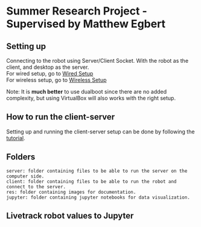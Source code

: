 # Summer Research Project - Supervised by Matthew Egbert

## Setting up
Connecting to the robot using Server/Client Socket. With the robot as the client, and desktop as the server.\
For wired setup, go to [Wired Setup](http://www.ev3dev.org/docs/tutorials/connecting-to-the-internet-via-usb/)\
For wireless setup, go to [Wireless Setup](WirelessSetup.md)

Note: It is **much better** to use dualboot since there are no added complexity, but using VirtualBox will also works with the right setup.

## How to run the client-server 
Setting up and running the client-server setup can be done by following the [tutorial](HOWTO.md).

## Folders

    server: folder containing files to be able to run the server on the computer side.
    client: folder containing files to be able to run the robot and connect to the server.
    res: folder containing images for documentation.
    jupyter: folder containing jupyter notebooks for data visualization.

## Livetrack robot values to Jupyter

